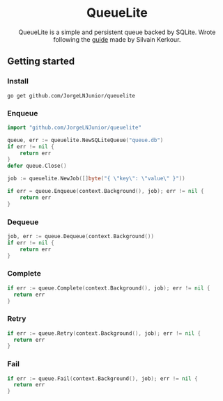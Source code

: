 <div align="center">

# QueueLite

QueueLite is a simple and persistent queue backed by SQLite. Wrote following the [guide](https://kerkour.com/sqlite-for-servers) made by Silvain Kerkour.

</div>

## Getting started

### Install

```
go get github.com/JorgeLNJunior/queuelite
```

### Enqueue

```go
import "github.com/JorgeLNJunior/queuelite"

queue, err := queuelite.NewSQLiteQueue("queue.db")
if err != nil {
	return err
}
defer queue.Close()

job := queuelite.NewJob([]byte("{ \"key\": \"value\" }"))

if err = queue.Enqueue(context.Background(), job); err != nil {
	return err
}
```

### Dequeue

```go
job, err := queue.Dequeue(context.Background())
if err != nil {
	return err
}
```

### Complete

```go
if err := queue.Complete(context.Background(), job); err != nil {
  return err
}
```

### Retry

```go
if err := queue.Retry(context.Background(), job); err != nil {
  return err
}
```

### Fail

```go
if err := queue.Fail(context.Background(), job); err != nil {
  return err
}
```
